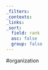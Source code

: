```yaml
---
_filters: 
_contexts: 
_links: 
_sort:
  field: rank
  asc: false
  group: false
---
```

#organization